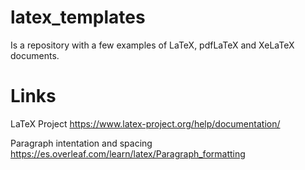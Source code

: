 # latex_templates
Is a repository with a few examples of LaTeX, pdfLaTeX and XeLaTeX documents.

# Links

LaTeX Project
https://www.latex-project.org/help/documentation/

Paragraph intentation and spacing
https://es.overleaf.com/learn/latex/Paragraph_formatting